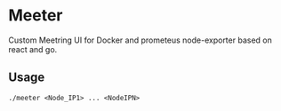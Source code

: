 # Meeter 
Custom Meetring UI for Docker and prometeus node-exporter based on react and go.

## Usage
`./meeter <Node_IP1> ... <NodeIPN>`